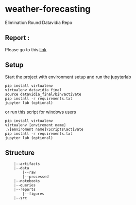 # weather-forecasting
Elimination Round Datavidia Repo

## Report :
Please go to this <a href="https://github.com/abilcode/earthquake-prediction/blob/main/Ayam%20Girang_Makalah_Prediksi%20Waktu%20Kedatangan%20Gempa%20Bumi%20Berdasarkan%20Seismogram%20Dengan%20Pembelajaran%20Mesin%20Berbasis%20Pohon.pdf">link</a>

## Setup

Start the project with environment setup and run the jupyterlab

```
pip install virtualenv
virtualenv datavidia_final
source datavidia_final/bin/activate
pip install -r requirements.txt
jupyter lab (optional)
```
or run this script for windows users
```
pip install virtualenv
virtualenv [enviroment name]
.\[enviroment name]\Scripts\activate
pip install -r requirements.txt
jupyter lab (optional)
```

## Structure

```
    |--artifacts
    |--data
        |--raw
        |--processed
    |--notebooks
    |--queries
    |--reports
        |--figures
    |--src
```
